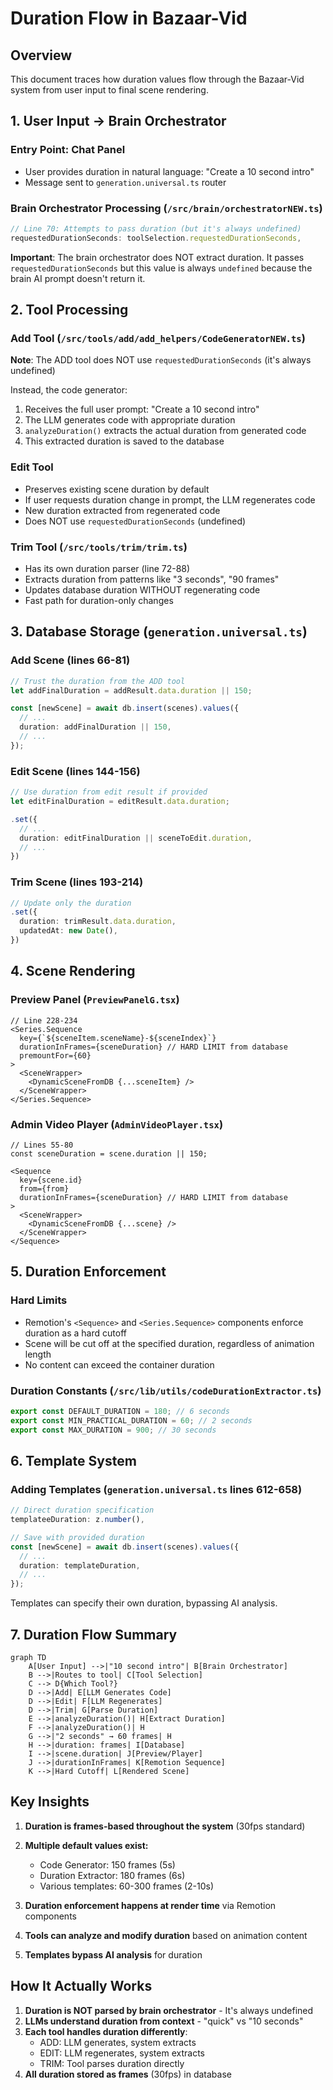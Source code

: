 # Duration Flow in Bazaar-Vid

## Overview
This document traces how duration values flow through the Bazaar-Vid system from user input to final scene rendering.

## 1. User Input → Brain Orchestrator

### Entry Point: Chat Panel
- User provides duration in natural language: "Create a 10 second intro"
- Message sent to `generation.universal.ts` router

### Brain Orchestrator Processing (`/src/brain/orchestratorNEW.ts`)
```typescript
// Line 70: Attempts to pass duration (but it's always undefined)
requestedDurationSeconds: toolSelection.requestedDurationSeconds,
```

**Important**: The brain orchestrator does NOT extract duration. It passes `requestedDurationSeconds` but this value is always `undefined` because the brain AI prompt doesn't return it.

## 2. Tool Processing

### Add Tool (`/src/tools/add/add_helpers/CodeGeneratorNEW.ts`)
**Note**: The ADD tool does NOT use `requestedDurationSeconds` (it's always undefined)

Instead, the code generator:
1. Receives the full user prompt: "Create a 10 second intro"
2. The LLM generates code with appropriate duration
3. `analyzeDuration()` extracts the actual duration from generated code
4. This extracted duration is saved to the database

### Edit Tool
- Preserves existing scene duration by default
- If user requests duration change in prompt, the LLM regenerates code
- New duration extracted from regenerated code
- Does NOT use `requestedDurationSeconds` (undefined)

### Trim Tool (`/src/tools/trim/trim.ts`)
- Has its own duration parser (line 72-88)
- Extracts duration from patterns like "3 seconds", "90 frames"
- Updates database duration WITHOUT regenerating code
- Fast path for duration-only changes

## 3. Database Storage (`generation.universal.ts`)

### Add Scene (lines 66-81)
```typescript
// Trust the duration from the ADD tool
let addFinalDuration = addResult.data.duration || 150;

const [newScene] = await db.insert(scenes).values({
  // ...
  duration: addFinalDuration || 150,
  // ...
});
```

### Edit Scene (lines 144-156)
```typescript
// Use duration from edit result if provided
let editFinalDuration = editResult.data.duration;

.set({
  // ...
  duration: editFinalDuration || sceneToEdit.duration,
  // ...
})
```

### Trim Scene (lines 193-214)
```typescript
// Update only the duration
.set({
  duration: trimResult.data.duration,
  updatedAt: new Date(),
})
```

## 4. Scene Rendering

### Preview Panel (`PreviewPanelG.tsx`)
```tsx
// Line 228-234
<Series.Sequence
  key={`${sceneItem.sceneName}-${sceneIndex}`}
  durationInFrames={sceneDuration} // HARD LIMIT from database
  premountFor={60}
>
  <SceneWrapper>
    <DynamicSceneFromDB {...sceneItem} />
  </SceneWrapper>
</Series.Sequence>
```

### Admin Video Player (`AdminVideoPlayer.tsx`)
```tsx
// Lines 55-80
const sceneDuration = scene.duration || 150;

<Sequence
  key={scene.id}
  from={from}
  durationInFrames={sceneDuration} // HARD LIMIT from database
>
  <SceneWrapper>
    <DynamicSceneFromDB {...scene} />
  </SceneWrapper>
</Sequence>
```

## 5. Duration Enforcement

### Hard Limits
- Remotion's `<Sequence>` and `<Series.Sequence>` components enforce duration as a hard cutoff
- Scene will be cut off at the specified duration, regardless of animation length
- No content can exceed the container duration

### Duration Constants (`/src/lib/utils/codeDurationExtractor.ts`)
```typescript
export const DEFAULT_DURATION = 180; // 6 seconds
export const MIN_PRACTICAL_DURATION = 60; // 2 seconds  
export const MAX_DURATION = 900; // 30 seconds
```

## 6. Template System

### Adding Templates (`generation.universal.ts` lines 612-658)
```typescript
// Direct duration specification
templateeDuration: z.number(),

// Save with provided duration
const [newScene] = await db.insert(scenes).values({
  // ...
  duration: templateDuration,
  // ...
});
```

Templates can specify their own duration, bypassing AI analysis.

## 7. Duration Flow Summary

```mermaid
graph TD
    A[User Input] -->|"10 second intro"| B[Brain Orchestrator]
    B -->|Routes to tool| C[Tool Selection]
    C --> D{Which Tool?}
    D -->|Add| E[LLM Generates Code]
    D -->|Edit| F[LLM Regenerates]
    D -->|Trim| G[Parse Duration]
    E -->|analyzeDuration()| H[Extract Duration]
    F -->|analyzeDuration()| H
    G -->|"2 seconds" → 60 frames| H
    H -->|duration: frames| I[Database]
    I -->|scene.duration| J[Preview/Player]
    J -->|durationInFrames| K[Remotion Sequence]
    K -->|Hard Cutoff| L[Rendered Scene]
```

## Key Insights

1. **Duration is frames-based throughout the system** (30fps standard)
2. **Multiple default values exist:**
   - Code Generator: 150 frames (5s)
   - Duration Extractor: 180 frames (6s)
   - Various templates: 60-300 frames (2-10s)

3. **Duration enforcement happens at render time** via Remotion components
4. **Tools can analyze and modify duration** based on animation content
5. **Templates bypass AI analysis** for duration

## How It Actually Works

1. **Duration is NOT parsed by brain orchestrator** - It's always undefined
2. **LLMs understand duration from context** - "quick" vs "10 seconds"
3. **Each tool handles duration differently**:
   - ADD: LLM generates, system extracts
   - EDIT: LLM regenerates, system extracts
   - TRIM: Tool parses duration directly
4. **All duration stored as frames** (30fps) in database